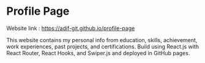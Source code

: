 # Profile Page

Website link : https://adif-git.github.io/profile-page

This website contains my personal info from education, skills, achievement, work experiences, past projects, and certifications. Build using React.js with React Router, React Hooks, and Swiper.js and deployed in GitHub pages.
